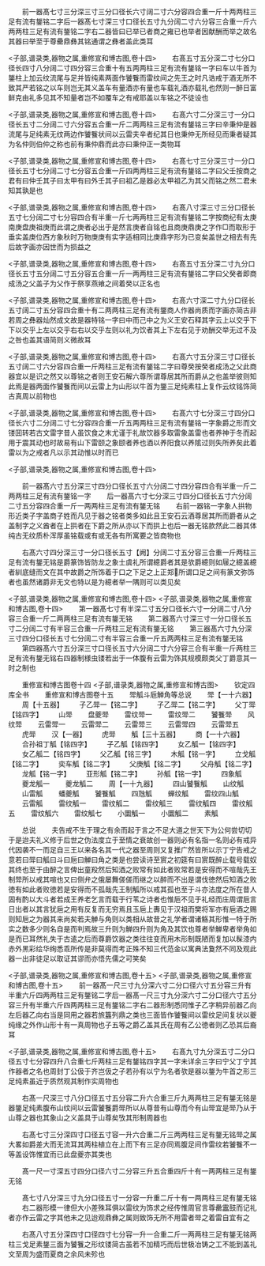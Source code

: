 <!-- { "loadSidebar": true } -->
　　前一器髙七寸三分深三寸三分口径长六寸阔二寸六分容四合重一斤十两两柱三足有流有鋬铭二字后一器髙七寸深三寸口径长五寸九分阔二寸六分容三合重一斤六两两柱三足有流有鋬铭二字右二器皆曰已举已者商之雍已也举者因献酬而举之故名其器曰举至于尊罍鼎彝其铭通谓之彝者盖此类耳

<子部,谱录类,器物之属,重修宣和博古图,卷十四>
　　右髙五寸五分深二寸七分口径长四寸八分阔二寸四分容三合重十有五两两柱三足有流有鋬铭一字曰车以牛首为鋬柱上加云纹流尾与足并皆纯素两面作饕餮而雷纹间之先王之时凡诰戒于酒无所不致其严若铭之以车则岂无其义盖车有量酒亦有量也车载礼酒亦载礼也然则一醉日富鲜克由礼多见其不知量者岂不如覆车之有戒耶盖以车铭之不徒设也

<子部,谱录类,器物之属,重修宣和博古图,卷十四>
　　右髙六寸二分深三寸一分口径长五寸二分阔二寸六分容五合重一斤二两两柱三足有流有鋬铭三字曰辛秉仲是器流尾与足纯素无纹两边作饕餮状间以云雷夫辛者纪其日也秉仲无所经见而秉者疑其为名仲则伯仲之称也前有秉仲鼎而此亦曰秉仲正一类物耳

<子部,谱录类,器物之属,重修宣和博古图,卷十四>
　　右髙七寸三分深三寸一分口径长五寸七分阔二寸七分容五合重一斤四两两柱三足有流有鋬铭二字曰父壬按商之君有曰仲壬其子曰太甲有曰外壬其子曰祖乙是器必太甲祖乙为其父而铭之然二君未知其孰是也

<子部,谱录类,器物之属,重修宣和博古图,卷十四>
　　右髙八寸深三寸三分口径长五寸七分阔二寸七分容四合有半重一斤七两两柱三足有流有鋬铭二字按商纪有太庚南庚盘庚祖庚而此谓之庚者必出于是然言庚者自铭也且商庚鼎庚之字作□而取形于垂实盖庚位西方象秋时万物庚庚有实字适相同比庚鼎字形为已变矣盖世之相去有先后故字画亦因世而为损益之

<子部,谱录类,器物之属,重修宣和博古图,卷十四>
　　右髙五寸五分深二寸九分口径长五寸五分阔二寸五分容五合重一斤一两两柱三足有流有鋬铭二字曰父癸者即商成汤之父盖子为父作于祭享燕飨之间着癸以正名也

<子部,谱录类,器物之属,重修宣和博古图,卷十四>
　　右髙六寸深二寸九分口径长五寸阔二寸五分容四合重十有二两两柱三足有流有鋬商人作器尚质而字画亦简古非若周之彝器灿然成文故是器特铭一字曰中而己中之为义王安石释其字云上以交乎下下以交乎上左以交乎右右以交乎左则以礼为饮者其上下左右见于劝酬交举无过不及之咎也盖其语简则义微故耳

<子部,谱录类,器物之属,重修宣和博古图,卷十四>
　　右髙六寸五分深三寸口径长五寸阔二寸六分容四合重一斤两柱三足有流有鋬铭二字曰尊癸按癸者成汤之父此商器宜以是识之然又以尊铭之者则王安石解六尊所谓尊居其所而爵从之也盖举彼则知此焉是器两面作饕餮而间以云雷上为山形以牛首为鋬三足纯素柱上复作云纹铭饰简古真周以前物也

<子部,谱录类,器物之属,重修宣和博古图,卷十四>
　　右髙六寸七分深三寸四分口径长六寸二分阔二寸七分容四合重一斤五两两柱三足有流有鋬铭一字象爵之形而文镂囬转若古文雷字昔人虽饮食之末尤谨于礼故饮器多取雷象盖雷也者养神于冬而起用于震其动也时故易有山下雷颐之象颐者养也酒以养阳食以养隂过则失所养矣此着雷以为之戒者凡以示其动惟以时而已

<子部,谱录类,器物之属,重修宣和博古图,卷十四>

　　前一器髙六寸五分深三寸四分口径长五寸六分阔二寸四分容四合有半重一斤二两两柱三足有流有鋬铭一字
　　后一器髙六寸七分深三寸四分口径长五寸六分阔二寸五分容四合重一斤一两两柱三足有流有鋬无铭
　　右前一器铭一字象人拱物形近类子字盖商子姓而凡见于器之铭者类多如此且王安石云酒尊居其所而爵者从之盖制字之义酋者在上拱者在下爵之所从亦以下而拱上也后一器无铭款然此二器其体纯古无纹质朴浑厚虽铭载或有或无各有所寓要之皆商物也


　　右髙六寸四分深三寸一分口径长五寸【阙】分阔二寸五分容三合重一斤两柱三足有流有鋬无铭是爵篆饰皆防龙之象士虞礼所谓繶爵者其是欤爵繶则如屦之繶盖繶者紃底缝而文在其中故爵之所饰着于口之下足之上正郑所谓口足之间有篆文弥饰者也虽然诸爵非无文也特以是为繶者举一隅则可以类见矣

<子部,谱录类,器物之属,重修宣和博古图,卷十四>
<子部,谱录类,器物之属,重修宣和博古图,卷十四>
　　第一器髙七寸有半深二寸五分口径长六寸一分阔二寸八分容三合重一斤二两两柱三足有流有鋬无铭
　　第二器髙六寸深三寸一分口径长五寸二分阔二寸有半容三合重一斤两柱三足有流有鋬无铭
　　第三器髙六寸九分深三寸四分口径长五寸七分阔二寸有半容三合重一斤五两两柱三足有流有鋬无铭
　　第四器髙六寸五分深三寸口径长五寸六分阔二寸六分容三合有半重一斤两柱三足有流有鋬无铭右四器制様虫镂若出于一体腹有云雷为饰其规模颇类父丁爵意其一时之制也

　　重修宣和博古图卷十四
<子部,谱录类,器物之属,重修宣和博古图>
　　钦定四库全书
　　重修宣和博古图卷十五
　　斝觚斗巵觯角等总说
　　斝【一十六器】
　　周【十五器】
　　子乙斝一【铭二字】
　　子乙斝二【铭二字】
　　父丁斝【铭四字】
　　山斝
　　盘夔斝
　　雷纹斝一
　　雷纹斝二
　　饕餮斝
　　风纹斝
　　云雷斝一
　　云雷斝二
　　云雷斝三
　　云雷斝四
　　云雷斝五
　　虎斝
　　汉【一器】
　　虎斝
　　觚【三十五器】
　　商【一十六器】
　　合孙祖丁觚【铭四字】
　　子乙觚【铭四字】
　　女乙觚一【铭四字】
　　女乙觚二【铭四字】
　　父乙觚【铭三字】
　　木觚【铭一字】
　　立戈觚【铭二字】
　　奕车觚【铭二字】
　　父庚觚【铭二字】
　　父舟觚【铭二字】
　　龙觚【铭一字】
　　亚形觚【铭二字】
　　孙觚【铭一字】
　　四象觚
　　夔龙觚一
　　夔龙觚二
　　周【一十九器】
　　四山饕餮觚
　　山纹觚
　　山雷觚
　　蟠夔觚
　　饕餮觚
　　四虺觚
　　蝉纹觚
　　雷纹四山觚
　　云雷觚
　　雷纹觚一
　　雷纹觚二
　　雷纹觚三
　　雷纹觚四
　　雷纹觚五
　　雷纹觚六
　　雷纹觚七
　　小圜觚一
　　小圜觚二
　　素觚

　　总说
　　夫告戒不生于理之有余而起于言之不足大道之世天下为公何尝切切于是迨夫礼义修于后世之伪法度立于至情之衰故创一器则必有名指一名则必有戒异代因袭不一而足自三王以来各名其一代之器至周则又复推广然皆所以示丁宁告戒之意若曰斝曰觚曰斗曰巵曰觯曰角之类是也尝读诗至賔之初筵有曰賔既醉止载号载奴其终也至于由醉之言俾出童羖然后知酒之败常有如此者败常若是安得而不喧哉先王制斝所以戒其喧也又曰侧弁之俄屡舞傞傞而继之以醉而不出是谓伐徳然后知酒之败徳有如此者败徳若是安得而不孤哉先王制觚所以戒其孤也至于斗亦法度之所在昔人固有酌以大斗者若成王养老乞言而载于行苇之诗者也惟巵不见于礼经而庄周谓巵言日出者以其言犹巵之用有反复而无穷焉且玉巵上夀见于汉祖而樊将军亦有巵酒之赐则知巵之为器其来尚矣若夫觯与角则以类相从故昔之礼学者谓诸觞其形惟一特于所实之数多少则名自是而判焉故三升则为觯四升则为角及其饮也尊者举觯卑者举角如是而已耳然礼失于古逺之后而尊爵饮器之类往往变而用木形制既陋而复加以髹漆内赤外黑彩绘华绚悉乖所传是非莫得而考正殊不知三代范金以寓典法敻然不同及观此器一出非徒足以取证其谬而亦悟先儒之可笑矣

<子部,谱录类,器物之属,重修宣和博古图,卷十五>
<子部,谱录类,器物之属,重修宣和博古图,卷十五>
　　前一器髙一尺三寸九分深六寸二分口径六寸五分容三升有半重六斤四两两柱三足有鋬铭二字后一器髙一尺三寸九分深六寸二分口径六寸五分容三升有半重六斤四两两柱三足有鋬铭二字右二器形制悉同惟子乙字稍异前器乙向左后器乙向右当是同用之器若旅簋列鼎之类也三面皆作饕餮间以雷纹足间复状以夔纯缘之外作山形十有一真周物也子五等之爵乙盖其氏在周有乙公徳者则乙恐其后裔耳

<子部,谱录类,器物之属,重修宣和博古图,卷十五>
　　右髙九寸九分深五寸二分口径五寸七分容四升八合重七斤两柱三足有鋬铭四字其一字未详余三字曰宁父丁宁其作器者之名也周封丁公伋于齐岂伋之子若孙有以宁为名者欤是器以鋬为牛首之形三足纯素虽近于质然观其制作实周物也

　　右髙一尺深三寸八分口径五寸五分容二升六合重三斤九两两柱三足有鋬无铭是器鋬足纯素腹布山纹间以云雷饕餮爵斝所以从尊昔有山尊而今有山斝宜是斝乃从于山尊之器也其象山之义盖具于山尊矣攷其形制周器也

　　右髙七寸三分深四寸口径五寸容一升六合重二斤三两两柱三足有鋬无铭斝之属大畧如爵差大而无流耳其两柱植立在上而下有三足亦同焉腹足间作雷纹若饕餮不一等盖设饰惟宜而已此盘夔亦其类也

　　髙一尺一寸深五寸四分口径六寸二分容三升五合重四斤十有一两两柱三足有鋬无铭

　　髙七寸八分深三寸九分口径五寸一分容一升重二斤十有一两两柱三足有鋬无铭
　　右二器形模一律但大小差殊耳俱以雷纹为饰求之经传惟周官言尊罍靁鼓而记礼者亦作云雷之字其他未之见迨观鼎彝之属则致饰无所不用雷者斝之着雷自宜有之

　　右髙八寸五分深四寸口径四寸七分容一升一合重二斤一两两柱三足有鋬无铭两柱三戈足素鋬三面为饕餮之形纹镂简古虽若不加精巧而后世极冶铸之工不能到盖礼文至周为盛而夏商之余风未殄也

